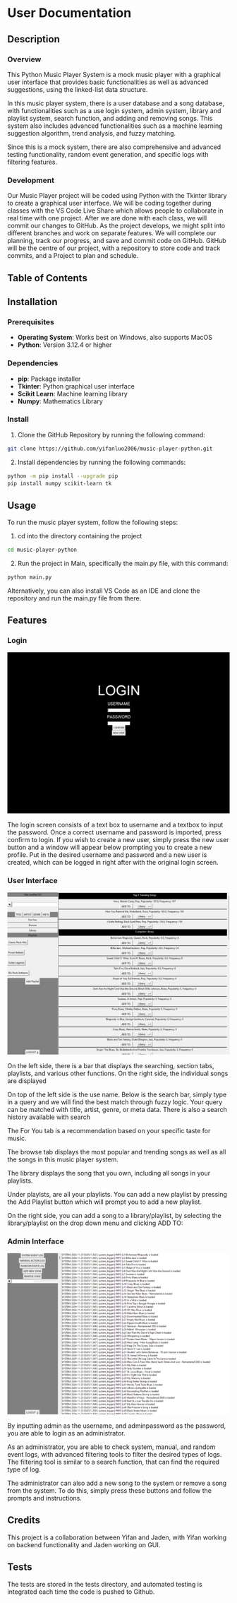 # User Documentation

## Description

### Overview

This Python Music Player System is a mock music player with a graphical user interface that provides basic functionalities as well as advanced suggestions, using the linked-list data structure. 

In this music player system, there is a user database and a song database, with functionalities such as a use login system, admin system, library and playlist system, search function, and adding and removing songs. This system also includes advanced functionalities such as a machine learning suggestion algorithm, trend analysis, and fuzzy matching.

Since this is a mock system, there are also comprehensive and advanced testing functionality, random event generation, and specific logs with filtering features.

### Development

Our Music Player project will be coded using Python with the Tkinter library to create a graphical user interface. We will be coding together during classes with the VS Code Live Share which allows people to collaborate in real time with one project. After we are done with each class, we will commit our changes to GitHub. As the project develops, we might split into different branches and work on separate features. We will complete our planning, track our progress, and save and commit code on GitHub. GitHub will be the centre of our project, with a repository to store code and track commits, and a Project to plan and schedule.

## Table of Contents



## Installation

### Prerequisites

- **Operating System**: Works best on Windows, also supports MacOS
- **Python**: Version 3.12.4 or higher

### Dependencies

- **pip**: Package installer
- **Tkinter**: Python graphical user interface
- **Scikit Learn**: Machine learning library
- **Numpy**: Mathematics Library

### Install

1. Clone the GitHub Repository by running the following command:

```bash
git clone https://github.com/yifanluo2006/music-player-python.git
```

2. Install dependencies by running the following commands:

```bash
python -m pip install --upgrade pip
pip install numpy scikit-learn tk
```

## Usage

To run the music player system, follow the following steps:

1. cd into the directory containing the project

```bash
cd music-player-python
```

2. Run the project in Main, specifically the main.py file, with this command:

```bash
python main.py
```

Alternatively, you can also install VS Code as an IDE and clone the repository and run the main.py file from there.

## Features

### Login

![login](./images/login.png)

The login screen consists of a text box to username and a textbox to input the password. Once a correct username and password is imported, press confirm to login.
If you wish to create a new user, simply press the new user button and a window will appear below prompting you to create a new profile. Put in the desired username and password and a new user is created, which can be logged in right after with the original login screen.

### User Interface

![user](./images/user_interface.png)

On the left side, there is a bar that displays the searching, section tabs, playlists, and various other functions. On the right side, the individual songs are displayed

On top of the left side is the use name. Below is the search bar, simply type in a query and we will find the best match through fuzzy logic. Your query can be matched with title, artist, genre, or meta data. There is also a search history available with search

The For You tab is a recommendation based on your specific taste for music.

The browse tab displays the most popular and trending songs as well as all the songs in this music player system.

The library displays the song that you own, including all songs in your playlists.

Under playlsts, are all your playlists. You can add a new playlist by pressing the Add Playlist button which will prompt you to add a new playlist.

On the right side, you can add a song to a library/playlist, by selecting the library/playlist on the drop down menu and clicking ADD TO:

### Admin Interface

![admin](./images/admin_interface.png)

By inputting admin as the username, and adminpassword as the password, you are able to login as an administrator.

As an administrator, you are able to check system, manual, and random event logs, with advanced filtering tools to filter the desired types of logs. The filtering tool is similar to a search function, that can find the required type of log.

The administrator can also add a new song to the system or remove a song from the system. To do this, simply press these buttons and follow the prompts and instructions.

## Credits

This project is a collaboration between Yifan and Jaden, with Yifan working on backend functionality and Jaden working on GUI.

## Tests

The tests are stored in the tests directory, and automated testing is integrated each time the code is pushed to Github.
